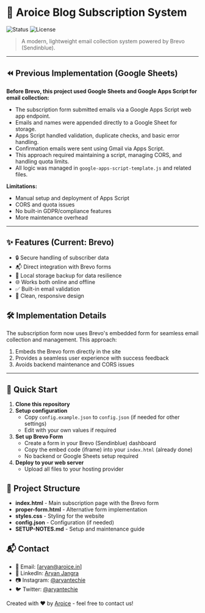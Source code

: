 # 📧 Aroice Blog Subscription System

![Status](https://img.shields.io/badge/status-active-success.svg)
![License](https://img.shields.io/badge/license-MIT-blue.svg)

> A modern, lightweight email collection system powered by Brevo (Sendinblue).

---

## ⏪ Previous Implementation (Google Sheets)

**Before Brevo, this project used Google Sheets and Google Apps Script for email collection:**

- The subscription form submitted emails via a Google Apps Script web app endpoint.
- Emails and names were appended directly to a Google Sheet for storage.
- Apps Script handled validation, duplicate checks, and basic error handling.
- Confirmation emails were sent using Gmail via Apps Script.
- This approach required maintaining a script, managing CORS, and handling quota limits.
- All logic was managed in `google-apps-script-template.js` and related files.

**Limitations:**
- Manual setup and deployment of Apps Script
- CORS and quota issues
- No built-in GDPR/compliance features
- More maintenance overhead

---

## ✨ Features (Current: Brevo)

- 🔒 Secure handling of subscriber data
- 📬 Direct integration with Brevo forms
- 💾 Local storage backup for data resilience
- 🌐 Works both online and offline
- ✅ Built-in email validation
- 🎨 Clean, responsive design

## 🛠️ Implementation Details

The subscription form now uses Brevo's embedded form for seamless email collection and management. This approach:

1. Embeds the Brevo form directly in the site
2. Provides a seamless user experience with success feedback
3. Avoids backend maintenance and CORS issues

---

## 🚀 Quick Start

1. **Clone this repository**
2. **Setup configuration**
   - Copy `config.example.json` to `config.json` (if needed for other settings)
   - Edit with your own values if required
3. **Set up Brevo Form**
   - Create a form in your Brevo (Sendinblue) dashboard
   - Copy the embed code (iframe) into your `index.html` (already done)
   - No backend or Google Sheets setup required
4. **Deploy to your web server**
   - Upload all files to your hosting provider

## 📁 Project Structure

- **index.html** - Main subscription page with the Brevo form
- **proper-form.html** - Alternative form implementation
- **styles.css** - Styling for the website
- **config.json** - Configuration (if needed)
- **SETUP-NOTES.md** - Setup and maintenance guide

## 📬 Contact

- 📧 Email: [aryan@aroice.in]
- 💼 LinkedIn: [Aryan Jangra](https://linkedin.com/in/aryantechie)
- 📷 Instagram: [@aryantechie](https://instagram.com/aryantechie)
- 🐦 Twitter: [@aryantechie](https://twitter.com/aryantechie)


Created with ❤️ by [Aroice](https://aroice.in) - feel free to contact us!